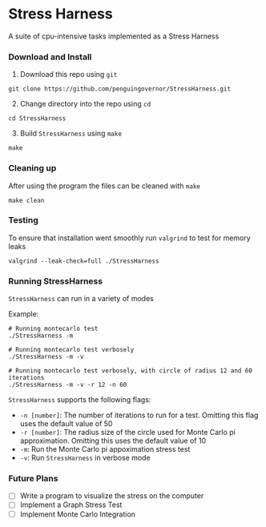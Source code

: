 # Stress Harness
A suite of cpu-intensive tasks implemented as a Stress Harness

### Download and Install
1. Download this repo using ``git``
```shell
git clone https://github.com/penguingovernor/StressHarness.git
```

2. Change directory into the repo using ``cd``
```shell
cd StressHarness
```

3. Build ``StressHarness`` using ``make``
```shell
make
```

### Cleaning up
After using the program the files can be cleaned with ``make``
```shell
make clean
```

### Testing
To ensure that installation went smoothly run ``valgrind`` to test for memory leaks
```shell
valgrind --leak-check=full ./StressHarness
```

### Running StressHarness

``StressHarness`` can run in a variety of modes

Example:
```shell
# Running montecarlo test
./StressHarness -m

# Running montecarlo test verbosely
./StressHarness -m -v

# Running montecarlo test verbosely, with circle of radius 12 and 60 iterations
./StressHarness -m -v -r 12 -n 60
```

``StressHarness`` supports the following flags:
* ``-n [number]``: The number of iterations to run for a test. Omitting this flag uses the default value of 50
* ``-r [number]``: The radius size of the circle used for Monte Carlo pi approximation. Omitting this uses the default value of 10
* ``-m``: Run the Monte Carlo pi appoximation stress test
* ``-v``: Run ``StressHarness`` in verbose mode

### Future Plans
* [ ] Write a program to visualize the stress on the computer
* [ ] Implement a Graph Stress Test
* [ ] Implement Monte Carlo Integration
